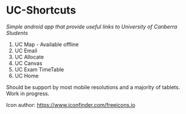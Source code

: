 # UC-Shortcuts

*Simple android app that provide useful links to University of Canberra Students*

1. UC Map - Available offline
2. UC Email
3. UC Allocate
4. UC Canvas
5. UC Exam TimeTable
6. UC Home 

Should be support by most mobile resolutions and a majority of tablets. Work in progress.

Icon author: https://www.iconfinder.com/freeicons.io
